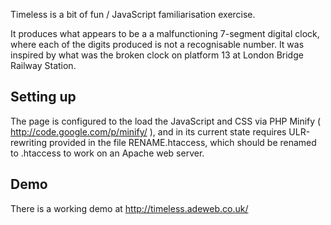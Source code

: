 Timeless is a bit of fun / JavaScript familiarisation exercise.

It produces what appears to be a a malfunctioning 7-segment digital clock, where each of the digits produced is not a recognisable number. It was inspired by what was the broken clock on platform 13 at London Bridge Railway Station.

Setting up
----------

The page is configured to the load the JavaScript and CSS via PHP Minify ( http://code.google.com/p/minify/ ), and in its current state requires ULR-rewriting provided in the file RENAME.htaccess, which should be renamed to .htaccess to work on an Apache web server.


Demo
----
There is a working demo at http://timeless.adeweb.co.uk/


